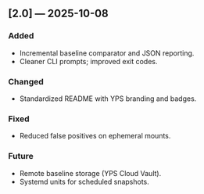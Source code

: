 ## [2.0] — 2025-10-08
### Added
- Incremental baseline comparator and JSON reporting.
- Cleaner CLI prompts; improved exit codes.

### Changed
- Standardized README with YPS branding and badges.

### Fixed
- Reduced false positives on ephemeral mounts.

### Future
- Remote baseline storage (YPS Cloud Vault).
- Systemd units for scheduled snapshots.
